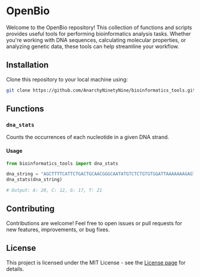 # OpenBio

Welcome to the OpenBio repository! This collection of functions and scripts provides useful tools for performing bioinformatics analysis tasks. Whether you're working with DNA sequences, calculating molecular properties, or analyzing genetic data, these tools can help streamline your workflow.

## Installation

Clone this repository to your local machine using:

```bash
git clone https://github.com/AnarchyNinetyNine/bioinformatics_tools.git
```

## Functions

### `dna_stats`

Counts the occurrences of each nucleotide in a given DNA strand.

#### Usage

```python
from bioinformatics_tools import dna_stats

dna_string = "AGCTTTTCATTCTGACTGCAACGGGCAATATGTCTCTGTGTGGATTAAAAAAAGAGTGTCTGATAGCAGC"
dna_stats(dna_string)

# Output: A: 20, C: 12, G: 17, T: 21
```

## Contributing

Contributions are welcome! Feel free to open issues or pull requests for new features, improvements, or bug fixes.

## License

This project is licensed under the MIT License - see the [License page](https://github.com/AnarchyNinetyNine/bioinformatics_tools/blob/main/LICENSE) for details.
